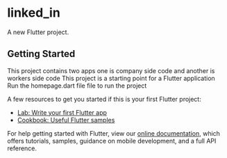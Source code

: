 # linked_in

A new Flutter project.

## Getting Started
This project contains two apps one is company side code and another is workers side code 
This project is a starting point for a Flutter application
Run the homepage.dart file file to run the project

A few resources to get you started if
this is your first Flutter project:

- [Lab: Write your first Flutter app](https://flutter.dev/docs/get-started/codelab)
- [Cookbook: Useful Flutter samples](https://flutter.dev/docs/cookbook)

For help getting started with Flutter, view our
[online documentation](https://flutter.dev/docs), which offers tutorials,
samples, guidance on mobile development, and a full API reference.
